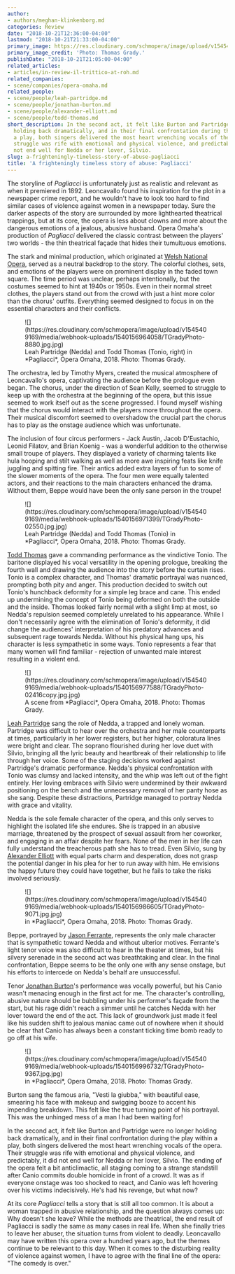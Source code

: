 ```yaml
---
author:
- authors/meghan-klinkenborg.md
categories: Review
date: "2018-10-21T12:36:00-04:00"
lastmod: "2018-10-21T21:33:00-04:00"
primary_image: https://res.cloudinary.com/schmopera/image/upload/v1545409169/media/webhook-uploads/1540156687491/sqTGradyPhoto-9143.jpg.jpg
primary_image_credit: 'Photo: Thomas Grady.'
publishDate: "2018-10-21T21:05:00-04:00"
related_articles:
- articles/in-review-il-trittico-at-roh.md
related_companies:
- scene/companies/opera-omaha.md
related_people:
- scene/people/leah-partridge.md
- scene/people/jonathan-burton.md
- scene/people/alexander-elliott.md
- scene/people/todd-thomas.md
short_description: In the second act, it felt like Burton and Partridge were no longer
  holding back dramatically, and in their final confrontation during the play within
  a play, both singers delivered the most heart wrenching vocals of the opera. Their
  struggle was rife with emotional and physical violence, and predictably, it did
  not end well for Nedda or her lover, Silvio.
slug: a-frighteningly-timeless-story-of-abuse-pagliacci
title: 'A frighteningly timeless story of abuse: Pagliacci'
---
```


The storyline of *Pagliacci* is unfortunately just as realistic and relevant as when it premiered in 1892. Leoncavallo found his inspiration for the plot in a newspaper crime report, and he wouldn't have to look too hard to find similar cases of violence against women in a newspaper today. Sure the darker aspects of the story are surrounded by more lighthearted theatrical trappings, but at its core, the opera is less about clowns and more about the dangerous emotions of a jealous, abusive husband. Opera Omaha's production of *Pagliacci* delivered the classic contrast between the players' two worlds - the thin theatrical façade that hides their tumultuous emotions.

The stark and minimal production, which originated at [Welsh National Opera](/scene/companies/welsh-national-opera/), served as a neutral backdrop to the story. The colorful clothes, sets, and emotions of the players were on prominent display in the faded town square. The time period was unclear, perhaps intentionally, but the costumes seemed to hint at 1940s or 1950s. Even in their normal street clothes, the players stand out from the crowd with just a hint more color than the chorus' outfits. Everything seemed designed to focus in on the essential characters and their conflicts.

<figure data-type="image">![](https://res.cloudinary.com/schmopera/image/upload/v1545409169/media/webhook-uploads/1540156964058/TGradyPhoto-8880.jpg.jpg)
<figcaption>Leah Partridge (Nedda) and Todd Thomas (Tonio, right) in *Pagliacci*, Opera Omaha, 2018. Photo: Thomas Grady.</figcaption>
</figure>

The orchestra, led by Timothy Myers, created the musical atmosphere of Leoncavallo's opera, captivating the audience before the prologue even began. The chorus, under the direction of Sean Kelly, seemed to struggle to keep up with the orchestra at the beginning of the opera, but this issue seemed to work itself out as the scene progressed. I found myself wishing that the chorus would interact with the players more throughout the opera. Their musical discomfort seemed to overshadow the crucial part the chorus has to play as the onstage audience which was unfortunate.

The inclusion of four circus performers - Jack Austin, Jacob D'Eustachio, Leonid Filatov, and Brian Koenig - was a wonderful addition to the otherwise small troupe of players. They displayed a variety of charming talents like hula hooping and stilt walking as well as more awe inspiring feats like knife juggling and spitting fire. Their antics added extra layers of fun to some of the slower moments of the opera. The four men were equally talented actors, and their reactions to the main characters enhanced the drama. Without them, Beppe would have been the only sane person in the troupe!

<figure data-type="image">![](https://res.cloudinary.com/schmopera/image/upload/v1545409169/media/webhook-uploads/1540156971399/TGradyPhoto-02550.jpg.jpg)
<figcaption>Leah Partridge (Nedda) and Todd Thomas (Tonio) in *Pagliacci*, Opera Omaha, 2018. Photo: Thomas Grady.</figcaption>
</figure>

[Todd Thomas](/scene/people/todd-thomas/) gave a commanding performance as the vindictive Tonio. The baritone displayed his vocal versatility in the opening prologue, breaking the fourth wall and drawing the audience into the story before the curtain rises. Tonio is a complex character, and Thomas' dramatic portrayal was nuanced, prompting both pity and anger. This production decided to switch out Tonio's hunchback deformity for a simple leg brace and cane. This ended up undermining the concept of Tonio being deformed on both the outside and the inside. Thomas looked fairly normal with a slight limp at most, so Nedda's repulsion seemed completely unrelated to his appearance. While I don't necessarily agree with the elimination of Tonio's deformity, it did change the audiences' interpretation of his predatory advances and subsequent rage towards Nedda. Without his physical hang ups, his character is less sympathetic in some ways. Tonio represents a fear that many women will find familiar - rejection of unwanted male interest resulting in a violent end. 

<figure data-type="image">![](https://res.cloudinary.com/schmopera/image/upload/v1545409169/media/webhook-uploads/1540156977588/TGradyPhoto-02416copy.jpg.jpg)
<figcaption>A scene from *Pagliacci*, Opera Omaha, 2018. Photo: Thomas Grady.</figcaption>
</figure>

[Leah Partridge](/scene/people/leah-partridge/) sang the role of Nedda, a trapped and lonely woman. Partridge was difficult to hear over the orchestra and her male counterparts at times, particularly in her lower registers, but her higher, coloratura lines were bright and clear. The soprano flourished during her love duet with Silvio, bringing all the lyric beauty and heartbreak of their relationship to life through her voice. Some of the staging decisions worked against Partridge's dramatic performance. Nedda's physical confrontation with Tonio was clumsy and lacked intensity, and the whip was left out of the fight entirely. Her loving embraces with Silvio were undermined by their awkward positioning on the bench and the unnecessary removal of her panty hose as she sang. Despite these distractions, Partridge managed to portray Nedda with grace and vitality. 

Nedda is the sole female character of the opera, and this only serves to highlight the isolated life she endures. She is trapped in an abusive marriage, threatened by the prospect of sexual assault from her coworker, and engaging in an affair despite her fears. None of the men in her life can fully understand the treacherous path she has to tread. Even Silvio, sung by [Alexander Elliott](/scene/people/alexander-elliott/) with equal parts charm and desperation, does not grasp the potential danger in his plea for her to run away with him. He envisions the happy future they could have together, but he fails to take the risks involved seriously. 

<figure data-type="image">![](https://res.cloudinary.com/schmopera/image/upload/v1545409169/media/webhook-uploads/1540156986605/TGradyPhoto-9071.jpg.jpg)
<figcaption> in *Pagliacci*, Opera Omaha, 2018. Photo: Thomas Grady.</figcaption>
</figure>

Beppe, portrayed by [Jason Ferrante](/scene/people/jason-ferrante/), represents the only male character that is sympathetic toward Nedda and without ulterior motives. Ferrante's light tenor voice was also difficult to hear in the theater at times, but his silvery serenade in the second act was breathtaking and clear. In the final confrontation, Beppe seems to be the only one with any sense onstage, but his efforts to intercede on Nedda's behalf are unsuccessful.

Tenor [Jonathan Burton](/scene/people/jonathan-burton/)'s performance was vocally powerful, but his Canio wasn't menacing enough in the first act for me. The character's controlling, abusive nature should be bubbling under his performer's façade from the start, but his rage didn't reach a simmer until he catches Nedda with her lover toward the end of the act. This lack of groundwork just made it feel like his sudden shift to jealous maniac came out of nowhere when it should be clear that Canio has always been a constant ticking time bomb ready to go off at his wife.

<figure data-type="image">![](https://res.cloudinary.com/schmopera/image/upload/v1545409169/media/webhook-uploads/1540156996732/TGradyPhoto-9367.jpg.jpg)
<figcaption> in *Pagliacci*, Opera Omaha, 2018. Photo: Thomas Grady.</figcaption>
</figure>

Burton sang the famous aria, "Vesti la giubba," with beautiful ease, smearing his face with makeup and swigging booze to accent his impending breakdown. This felt like the true turning point of his portrayal. This was the unhinged mess of a man I had been waiting for!

In the second act, it felt like Burton and Partridge were no longer holding back dramatically, and in their final confrontation during the play within a play, both singers delivered the most heart wrenching vocals of the opera. Their struggle was rife with emotional and physical violence, and predictably, it did not end well for Nedda or her lover, Silvio. The ending of the opera felt a bit anticlimactic, all staging coming to a strange standstill after Canio commits double homicide in front of a crowd. It was as if everyone onstage was too shocked to react, and Canio was left hovering over his victims indecisively. He's had his revenge, but what now?

At its core *Pagliacci* tells a story that is still all too common. It is about a woman trapped in abusive relationship, and the question always comes up: Why doesn't she leave? While the methods are theatrical, the end result of Pagliacci is sadly the same as many cases in real life. When she finally tries to leave her abuser, the situation turns from violent to deadly. Leoncavallo may have written this opera over a hundred years ago, but the themes continue to be relevant to this day. When it comes to the disturbing reality of violence against women, I have to agree with the final line of the opera: "The comedy is over."
